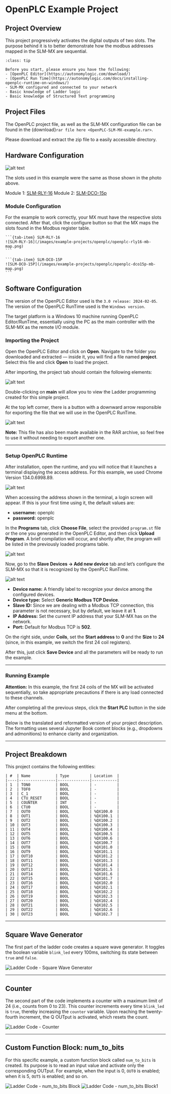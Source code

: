 # OpenPLC Example Project

## **Project Overview**

This project progressively activates the digital outputs of two slots. The purpose behind it is to better demonstrate how the modbus addresses mapped in the SLM-MX are sequential.

```{admonition} Before you Start
:class: tip

Before you start, please ensure you have the following:
- [OpenPLC Editor](https://autonomylogic.com/download/)
- [OpenPLC Run Time](https://autonomylogic.com/docs/installing-openplc-runtime-on-windows/)
- SLM-MX configured and connected to your network
- Basic knowledge of Ladder logic
- Basic knowledge of Structured Text programming
```

## **Project Files**
The OpenPLC project file, as well as the SLM-MX configuration file can be found in the {download}`rar file here <OpenPLC-SLM-MX-example.rar>`.

Please download and extract the zip file to a easily accessible directory.


## Hardware Configuration

![alt text](/images/example-projects/openplc/openplc-example-slots.png)

The slots used in this example were the same as those shown in the photo above.

Module 1: [SLM-RLY-16](/modules/discrete-output/SLM-RLY-16.md)
Module 2: [SLM-DCO-15p](/modules/discrete-output/SLM-DCO-15P.md)

### Module Configuration
For the example to work correctly, your MX must have the respective slots connected. After that, click the configure button so that the MX maps the slots found in the Modbus register table.



````{tab-set}
```{tab-item} SLM-RLY-16
![SLM-RLY-16](/images/example-projects/openplc/openplc-rly16-mb-map.png)
```

```{tab-item} SLM-DCO-15P
![SLM-DCO-15P](/images/example-projects/openplc/openplc-dco15p-mb-map.png)
```
````


## Software Configuration
The version of the OpenPLC Editor used is the `3.0 release: 2024-02-05`. 
The version of the OpenPLC RunTime used is the `Windows version`.

The target platform is a Windows 10 machine running OpenPLC Editor/RunTime, essentially using the PC as the main controller with the SLM-MX as the remote I/O module. 


### Importing the Project

Open the OpenPLC Editor and click on **Open**. Navigate to the folder you downloaded and extracted — inside it, you will find a file named **project**. Select this file and click **Open** to load the project.

After importing, the project tab should contain the following elements:

![alt text](/images/example-projects/openplc/openplc-editor-project-section.png)

Double-clicking on **main** will allow you to view the Ladder programming created for this simple project.

At the top left corner, there is a button with a downward arrow responsible for exporting the file that we will use in the OpenPLC RunTime.

![alt text](/images/example-projects/openplc/openplc-gen-runtime-button.png)

**Note:** This file has also been made available in the RAR archive, so feel free to use it without needing to export another one.

---

### Setup OpenPLC Runtime

After installation, open the runtime, and you will notice that it launches a terminal displaying the access address. For this example, we used Chrome Version 134.0.6998.89.

![alt text](/images/example-projects/openplc/openplc-runtime-ip-img.png)

When accessing the address shown in the terminal, a login screen will appear. If this is your first time using it, the default values are:

- **username:** openplc  
- **password:** openplc

In the **Programs** tab, click **Choose File**, select the provided `program.st` file or the one you generated in the OpenPLC Editor, and then click **Upload Program**. A brief compilation will occur, and shortly after, the program will be listed in the previously loaded programs table.

![alt text](/images/example-projects/openplc/openplc-runtime-programs-img.png)

Now, go to the **Slave Devices -> Add new device** tab and let’s configure the SLM-MX so that it is recognized by the OpenPLC RunTime.

![alt text](/images/example-projects/openplc/openplc-device-config-img.png)

- **Device name:** A friendly label to recognize your device among the configured devices.
- **Device type:** Select **Generic Modbus TCP Device**.
- **Slave ID:** Since we are dealing with a Modbus TCP connection, this parameter is not necessary, but by default, we leave it at **1**.
- **IP Address:** Set the current IP address that your SLM-MX has on the network.
- **Port:** Default for Modbus TCP is **502**.

On the right side, under **Coils**, set the **Start address** to **0** and the **Size** to **24** (since, in this example, we switch the first 24 coil registers).

After this, just click **Save Device** and all the parameters will be ready to run the example.

---

### Running Example

**Attention:** In this example, the first 24 coils of the MX will be activated sequentially, so take appropriate precautions if there is any load connected to these channels.

After completing all the previous steps, click the **Start PLC** button in the side menu at the bottom.

Below is the translated and reformatted version of your project description. The formatting uses several Jupyter Book content blocks (e.g., dropdowns and admonitions) to enhance clarity and organization.

---

## Project Breakdown

This project contains the following entities:

```{dropdown} Variable Table
| #  | Name           | Type         | Location  |
|----|----------------|--------------|-----------|
| 1  | TON0           | BOOL         | -         |
| 2  | TOF0           | BOOL         | -         |
| 3  | C_1            | BOOL         | -         |
| 4  | CTU_RESET      | BOOL         | -         |
| 5  | COUNTER        | INT          | -         |
| 6  | CTU0           | BOOL         | -         |
| 7  | OUT0           | BOOL         | %QX100.0  |
| 8  | OUT1           | BOOL         | %QX100.1  |
| 9  | OUT2           | BOOL         | %QX100.2  |
| 10 | OUT3           | BOOL         | %QX100.3  |
| 11 | OUT4           | BOOL         | %QX100.4  |
| 12 | OUT5           | BOOL         | %QX100.5  |
| 13 | OUT6           | BOOL         | %QX100.6  |
| 14 | OUT7           | BOOL         | %QX100.7  |
| 15 | OUT8           | BOOL         | %QX101.0  |
| 16 | OUT9           | BOOL         | %QX101.1  |
| 17 | OUT10          | BOOL         | %QX101.2  |
| 18 | OUT11          | BOOL         | %QX101.3  |
| 19 | OUT12          | BOOL         | %QX101.4  |
| 20 | OUT13          | BOOL         | %QX101.5  |
| 21 | OUT14          | BOOL         | %QX101.6  |
| 22 | OUT15          | BOOL         | %QX101.7  |
| 23 | OUT16          | BOOL         | %QX102.0  |
| 24 | OUT17          | BOOL         | %QX102.1  |
| 25 | OUT18          | BOOL         | %QX102.2  |
| 26 | OUT19          | BOOL         | %QX102.3  |
| 27 | OUT20          | BOOL         | %QX102.4  |
| 28 | OUT21          | BOOL         | %QX102.5  |
| 29 | OUT22          | BOOL         | %QX102.6  |
| 30 | OUT23          | BOOL         | %QX102.7  |
```

---

## Square Wave Generator

The first part of the ladder code creates a square wave generator. It toggles the boolean variable `blink_led` every 100ms, switching its state between `true` and `false`.

![Ladder Code - Square Wave Generator](/images/example-projects/openplc/ladder-code-0.png)

---

## Counter

The second part of the code implements a counter with a maximum limit of 24 (i.e., counts from 0 to 23). This counter increments every time `blink_led` is `true`, thereby increasing the `counter` variable. Upon reaching the twenty-fourth increment, the Q OUTput is activated, which resets the count.

![Ladder Code - Counter](/images/example-projects/openplc/ladder-code-1.png)

---

## Custom Function Block: num_to_bits

For this specific example, a custom function block called `num_to_bits` is created. Its purpose is to read an input value and activate only the corresponding OUTput. For example, when the input is 0, `OUT0` is enabled; when it is 5, `OUT5` is enabled; and so on.

![Ladder Code - num_to_bits Block](/images/example-projects/openplc/ladder-code-2.png)
![Ladder Code - num_to_bits Block1](/images/example-projects/openplc/ladder-code-3.png)